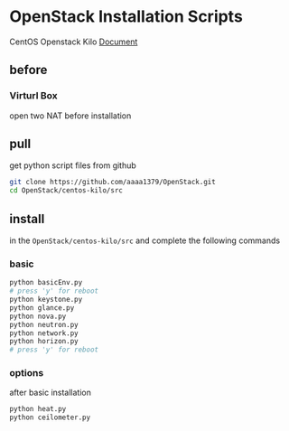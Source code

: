 # OpenStack Installation Scripts
CentOS Openstack Kilo [Document][1]

## before
### Virturl Box
open two NAT before installation

## pull
get python script files from github

```sh
git clone https://github.com/aaaa1379/OpenStack.git
cd OpenStack/centos-kilo/src
```

## install
in the `OpenStack/centos-kilo/src` and complete the following commands

### basic
```sh
python basicEnv.py
# press 'y' for reboot
python keystone.py
python glance.py
python nova.py
python neutron.py
python network.py
python horizon.py
# press 'y' for reboot
```

### options
after basic installation
```sh
python heat.py
python ceilometer.py
```

[1]: http://docs.openstack.org/kilo/install-guide/install/yum/content/

